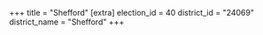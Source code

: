 +++
title = "Shefford"
[extra]
election_id = 40
district_id = "24069"
district_name = "Shefford"
+++
